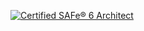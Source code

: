 <!--START_SECTION:badges-->
[![Certified SAFe® 6 Architect](https://images.credly.com/size/110x110/images/6072fb40-e49b-42d2-99b4-2e0c3bd2fdbc/image.png)](http://www.credly.com/badges/9b00d785-702c-476f-aa91-bc7de5775af2 "Certified SAFe® 6 Architect")
<!--END_SECTION:badges-->
